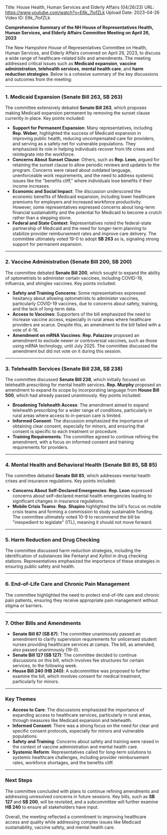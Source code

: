 Title: House Health, Human Services and Elderly Affairs (04/26/23)
URL: https://www.youtube.com/watch?v=E6k_7lofZLk
Upload Date: 2023-04-26
Video ID: E6k_7lofZLk

**Comprehensive Summary of the NH House of Representatives Health, Human Services, and Elderly Affairs Committee Meeting on April 26, 2023**

The New Hampshire House of Representatives Committee on Health, Human Services, and Elderly Affairs convened on April 26, 2023, to discuss a wide range of healthcare-related bills and amendments. The meeting addressed critical issues such as **Medicaid expansion**, **vaccine administration**, **telehealth services**, **mental health care**, and **harm reduction strategies**. Below is a cohesive summary of the key discussions and outcomes from the meeting:

---

### **1. Medicaid Expansion (Senate Bill 263, SB 263)**
The committee extensively debated **Senate Bill 263**, which proposes making Medicaid expansion permanent by removing the sunset clause currently in place. Key points included:
- **Support for Permanent Expansion**: Many representatives, including **Rep. Weber**, highlighted the success of Medicaid expansion in improving public health, reducing uncompensated care for providers, and serving as a safety net for vulnerable populations. They emphasized its role in helping individuals recover from life crises and reintegrate into the workforce.
- **Concerns About Sunset Clause**: Others, such as **Rep. Leon**, argued for retaining the sunset clause to allow periodic reviews and updates to the program. Concerns were raised about outdated language, unenforceable work requirements, and the need to address systemic issues like the "benefits cliff," where individuals lose benefits if their income increases.
- **Economic and Social Impact**: The discussion underscored the economic benefits of Medicaid expansion, including lower healthcare premiums for employers and increased workforce productivity. However, some representatives expressed concerns about long-term financial sustainability and the potential for Medicaid to become a crutch rather than a stepping stone.
- **Federal and State Context**: Representatives noted the federal-state partnership of Medicaid and the need for longer-term planning to stabilize provider reimbursement rates and improve care delivery. The committee ultimately voted 19-0 to adopt **SB 263** as is, signaling strong support for permanent expansion.

---

### **2. Vaccine Administration (Senate Bill 200, SB 200)**
The committee debated **Senate Bill 200**, which sought to expand the ability of optometrists to administer certain vaccines, including COVID-19, influenza, and shingles vaccines. Key points included:
- **Safety and Training Concerns**: Some representatives expressed hesitancy about allowing optometrists to administer vaccines, particularly COVID-19 vaccines, due to concerns about safety, training, and the lack of long-term data.
- **Access to Vaccines**: Supporters of the bill emphasized the need to increase vaccine access, especially in rural areas where healthcare providers are scarce. Despite this, an amendment to the bill failed with a vote of 4-16.
- **Amendment on mRNA Vaccines**: **Rep. Palazzov** proposed an amendment to exclude newer or controversial vaccines, such as those using mRNA technology, until July 2025. The committee discussed the amendment but did not vote on it during this session.

---

### **3. Telehealth Services (Senate Bill 238, SB 238)**
The committee discussed **Senate Bill 238**, which initially focused on telehealth prescribing for mental health services. **Rep. Murphy** proposed an amendment to expand its scope by incorporating language from **House Bill 500**, which had already passed unanimously. Key points included:
- **Broadening Telehealth Access**: The amendment aimed to expand telehealth prescribing for a wider range of conditions, particularly in rural areas where access to in-person care is limited.
- **Informed Consent**: The discussion emphasized the importance of obtaining clear consent, especially for minors, and ensuring that consent is specific to each treatment or procedure.
- **Training Requirements**: The committee agreed to continue refining the amendment, with a focus on informed consent and training requirements for providers.

---

### **4. Mental Health and Behavioral Health (Senate Bill 85, SB 85)**
The committee debated **Senate Bill 85**, which addresses mental health crises and insurance regulations. Key points included:
- **Concerns About Self-Declared Emergencies**: **Rep. Leon** expressed concerns about self-declared mental health emergencies leading to significant changes in insurance regulations.
- **Mobile Crisis Teams**: **Rep. Shapiro** highlighted the bill's focus on mobile crisis teams and forming a commission to study sustainable funding. The committee ultimately voted 10-9 to recommend the bill be "inexpedient to legislate" (ITL), meaning it should not move forward.

---

### **5. Harm Reduction and Drug Checking**
The committee discussed harm reduction strategies, including the identification of substances like Fentanyl and Xylitol in drug checking stations. Representatives emphasized the importance of these strategies in ensuring public safety and health.

---

### **6. End-of-Life Care and Chronic Pain Management**
The committee highlighted the need to protect end-of-life care and chronic pain patients, ensuring they receive appropriate pain management without stigma or barriers.

---

### **7. Other Bills and Amendments**
- **Senate Bill 87 (SB 87)**: The committee unanimously passed an amendment to clarify supervision requirements for unlicensed student nurses providing healthcare services at camps. The bill, as amended, also passed unanimously (19-0).
- **Senate Bill 127 (SB 127)**: The committee decided to continue discussions on this bill, which involves fee structures for certain services, to the following week.
- **House Bill 240 (HB 240)**: A subcommittee was proposed to further examine the bill, which involves consent for medical treatment, particularly for minors.

---

### **Key Themes**
- **Access to Care**: The discussions emphasized the importance of expanding access to healthcare services, particularly in rural areas, through measures like Medicaid expansion and telehealth.
- **Informed Consent**: There was a strong focus on the need for clear and specific consent protocols, especially for minors and vulnerable populations.
- **Safety and Training**: Concerns about safety and training were raised in the context of vaccine administration and mental health care.
- **Systemic Reform**: Representatives called for long-term solutions to systemic healthcare challenges, including provider reimbursement rates, workforce shortages, and the benefits cliff.

---

### **Next Steps**
The committee concluded with plans to continue refining amendments and addressing unresolved concerns in future sessions. Key bills, such as **SB 127** and **SB 200**, will be revisited, and a subcommittee will further examine **HB 240** to ensure all stakeholders have input.

Overall, the meeting reflected a commitment to improving healthcare access and quality while addressing complex issues like Medicaid sustainability, vaccine safety, and mental health care.